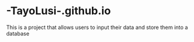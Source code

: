 # -TayoLusi-.github.io
This is a project that allows users to input their data and store them into a database
